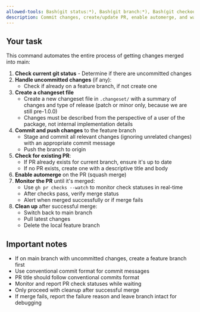 ```yaml
---
allowed-tools: Bash(git status:*), Bash(git branch:*), Bash(git checkout:*), Bash(git add:*), Bash(git commit:*), Bash(git push:*), Bash(git pull:*) Bash(gh pr:*)
description: Commit changes, create/update PR, enable automerge, and wait for merge
---
```


## Your task

This command automates the entire process of getting changes merged into main:

1. **Check current git status** - Determine if there are uncommitted changes
2. **Handle uncommitted changes** (if any):
   - Check if already on a feature branch, if not create one
3. **Create a changeset file**
   - Create a new changeset file in `.changeset/` with a summary of changes and type of release (patch or minor only, because we are still pre-1.0.0)
   - Changes must be described from the perspective of a user of the package, not internal implementation details
4. **Commit and push changes** to the feature branch
   - Stage and commit all relevant changes (ignoring unrelated changes) with an appropriate commit message
   - Push the branch to origin
5. **Check for existing PR**:
   - If PR already exists for current branch, ensure it's up to date
   - If no PR exists, create one with a descriptive title and body
6. **Enable automerge** on the PR (squash merge)
7. **Monitor the PR** until it's merged:
   - Use `gh pr checks --watch` to monitor check statuses in real-time
   - After checks pass, verify merge status
   - Alert when merged successfully or if merge fails
8. **Clean up** after successful merge:
   - Switch back to main branch
   - Pull latest changes
   - Delete the local feature branch

## Important notes

- If on main branch with uncommitted changes, create a feature branch first
- Use conventional commit format for commit messages
- PR title should follow conventional commits format
- Monitor and report PR check statuses while waiting
- Only proceed with cleanup after successful merge
- If merge fails, report the failure reason and leave branch intact for debugging

